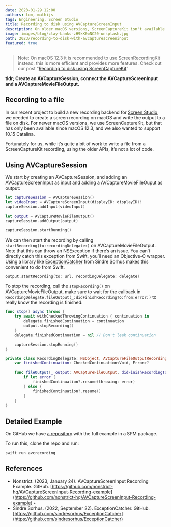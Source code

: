 ```yaml
---
date: 2023-01-29 12:00
authors: tom, mathijs
tags: Engineering, Screen Studio
title: Recording to disk using AVCaptureScreenInput
description: On older macOS versions, ScreenCaptureKit isn't available. We created an example project demonstrating screen recording using the older AVCaptureScreenInput.
image: images/blog/clay-banks-zH9kK6wNC20-unsplash.jpg
path: 2023/recording-to-disk-with-avcapturescreeninput
featured: true
---
```


> Note: On macOS 12.3 it is recommended to use ScreenRecordingKit instead, this is more efficient and provides more features. Check out our post “[Recording to disk using ScreenCaptureKit](/blog/2023/recording-to-disk-with-screencapturekit)”

**tldr; Create an AVCaptureSession, connect the AVCaptureScreenInput and a AVCaptureMovieFileOutput.**

## Recording to a file

In our recent project to build a new recording backend for [Screen Studio](https://screen.studio), we needed to create a screen recording on macOS and write the output to a file on disk. For newer macOS versions, we use ScreenCaptureKit, but that has only been available since macOS 12.3, and we also wanted to support 10.15 Catalina.

Fortunately for us, while it’s quite a bit of work to write a file from a ScreenCaptureKit recording, using the older APIs, it’s not a lot of code.

## Using AVCaptureSession

We start by creating an AVCaptureSession, and adding an AVCaptureScreenInput as input and adding a AVCaptureMovieFileOuput as output:

```swift
let captureSession = AVCaptureSession()
let videoInput = AVCaptureScreenInput(displayID: displayID)!
captureSession.addInput(videoInput)

let output = AVCaptureMovieFileOutput()
captureSession.addOutput(output)

captureSession.startRunning()
```

We can then start the recording by calling `startRecording(to:recordingDelegate:)` on AVCaptureMovieFileOutput. Note that this can throw an NSException if there’s an issue. You can’t directly catch this exception from Swift, you’ll need an Objective-C wrapper. Using a library like [ExceptionCatcher](https://github.com/sindresorhus/ExceptionCatcher) from Sindre Sorhus makes this convenient to do from Swift.

```swift
output.startRecording(to: url, recordingDelegate: delegate)
```

To stop the recording, call the `stopRecording()` on AVCaptureMovieFileOutput, make sure to wait for the callback in `RecordingDelegate.fileOutput(_:didFinishRecordingTo:from:error:)` to really know the recording is finished:

```swift
func stop() async throws {
    try await withCheckedThrowingContinuation { continuation in
        delegate.finishedContinuation = continuation
        output.stopRecording()
    }
    delegate.finishedContinuation = nil // Don't leak continuation

    captureSession.stopRunning()
}

private class RecordingDelegate: NSObject, AVCaptureFileOutputRecordingDelegate {
    var finishedContinuation: CheckedContinuation<Void, Error>?

    func fileOutput(_ output: AVCaptureFileOutput, didFinishRecordingTo outputFileURL: URL, from connections: [AVCaptureConnection], error: Error?) {
        if let error {
            finishedContinuation?.resume(throwing: error)
        } else {
            finishedContinuation?.resume()
        }
    }
}
```

## Detailed Example

On GitHub we have [a repository](https://github.com/nonstrict-hq/AVCaptureScreenInput-Recording-example) with the full example in a SPM package.

To run this, clone the repo and run:

```swift
swift run avcrecording
```

## References

- Nonstrict. (2023, January 24). AVCaptureScreenInput Recording Example. GitHub. [https://github.com/nonstrict-hq/AVCaptureScreenInput-Recording-example](https://github.com/nonstrict-hq/AVCaptureScreenInput-Recording-example) ‣
- Sindre Sorhus. (2022, September 22). ExceptionCatcher. GitHub.  [https://github.com/sindresorhus/ExceptionCatcher](https://github.com/sindresorhus/ExceptionCatcher)
